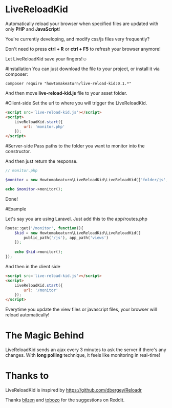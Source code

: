 # LiveReloadKid
Automatically reload your browser when specified files are updated with only **PHP** and **JavaScript**!

You're currently developing, and modify css/js files very frequently?

Don't need to press **ctrl + R** or **ctrl + F5** to refresh your browser  anymore!

Let LiveReloadKid save your fingers!☺

#Installation
You can just download the file to your project, or install it via composer:

```
composer require "howtomakeaturn/live-reload-kid:0.1.*"
```
And then move **live-reload-kid.js** file to your asset folder.

#Client-side
Set the url to where you will trigger the LiveReloadKid.
```html
<script src='live-reload-kid.js'></script>
<script>
    LiveReloadKid.start({
        url: 'monitor.php'
    });
</script>
```
#Server-side
Pass paths to the folder you want to monitor into the constructor.

And then just return the response.
```php
// monitor.php

$monitor = new Howtomakeaturn\LiveReloadKid\LiveReloadKid(['folder/js', 'folder/css']);

echo $monitor->monitor();
```

Done!

#Example

Let's say you are using Laravel.
Just add this to the app/routes.php
```php
Route::get('/monitor', function(){
    $kid = new Howtomakeaturn\LiveReloadKid\LiveReloadKid([
        public_path('/js'), app_path('views')
    ]);
    
    echo $kid->monitor();
});
```
And then in the client side
```html
<script src='live-reload-kid.js'></script>
<script>
    LiveReloadKid.start({
        url: '/monitor'
    });
</script>

```
Everytime you update the view files or javascript files, your browser will reload automatically!
# The Magic Behind
LiveReloadKid sends an ajax every 3 minutes to ask the server if there's any changes.
With **long polling** technique, it feels like monitoring in real-time!


# Thanks to
LiveReloadKid is inspired by https://github.com/dbergey/Reloadr

Thanks [bilzen](http://www.reddit.com/user/bilzen) and [tobozo](http://www.reddit.com/user/tobozo) for the suggestions on Reddit.
